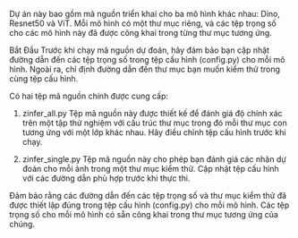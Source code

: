 Dự án này bao gồm mã nguồn triển khai cho ba mô hình khác nhau: Dino, Resnet50 và ViT. Mỗi mô hình có một thư mục riêng, và các tệp trọng số cho các mô hình này đã được công khai trong từng thư mục tương ứng.

Bắt Đầu
Trước khi chạy mã nguồn dự đoán, hãy đảm bảo bạn cập nhật đường dẫn đến các tệp trọng số trong tệp cấu hình (config.py) cho mỗi mô hình. Ngoài ra, chỉ định đường dẫn đến thư mục bạn muốn kiểm thử trong cùng tệp cấu hình.

Có hai tệp mã nguồn chính được cung cấp:

1. zinfer_all.py
Tệp mã nguồn này được thiết kế để đánh giá độ chính xác trên một tập thử nghiệm với cấu trúc thư mục trong đó mỗi thư mục con tương ứng với một lớp khác nhau. Hãy điều chỉnh tệp cấu hình trước khi chạy.

2. zinfer_single.py
Tệp mã nguồn này cho phép bạn đánh giá các nhãn dự đoán cho mỗi ảnh trong một thư mục kiểm thử. Cập nhật tệp cấu hình với các đường dẫn phù hợp trước khi thực thi.

Đảm bảo rằng các đường dẫn đến các tệp trọng số và thư mục kiểm thử đã được thiết lập đúng trong tệp cấu hình (config.py) cho mỗi mô hình.
Các tệp trọng số cho mỗi mô hình có sẵn công khai trong thư mục tương ứng của chúng.
